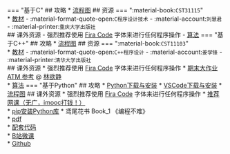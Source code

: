 === "基于C"
    ## 攻略
    * [流程图](../技巧/推荐使用的网站等/流程图.md)
    ## 资源
    === ":material-book:`CST31115`"  
        * [教材](http://api.xtaoa.com/api/lanzou.php?url=https://cqu-openlib.lanzout.com/iC2jk2byh5mh&type=down) - :material-format-quote-open:`C程序设计技术` - :material-account:`刘慧君` - :material-printer:`重庆大学出版社`  
    ## 课外资源
    - 强烈推荐使用 [Fira Code](../技巧/软件的下载安装、使用教程/FiraCode下载与安装.md) 字体来进行任何程序操作
    - [算法](../学业/竞赛/算法.md)
=== "基于C++"
    ## 攻略
    * [流程图](../技巧/推荐使用的网站等/流程图.md)
    ## 资源
    === ":material-book:`CST11103`"  
        * [教材](http://api.xtaoa.com/api/lanzou.php?url=https://cqu-openlib.lanzout.com/iHsAI2dkq0uh&type=down) - :material-format-quote-open:`C++程序设计` - :material-account:`姜学锋` - :material-printer:`清华大学出版社`  
    ## 课外资源
    * 强烈推荐使用 [Fira Code](../技巧/软件的下载安装、使用教程/FiraCode下载与安装.md) 字体来进行任何程序操作
    * [期末大作业 ATM 参考](https://gitee.com/lin-yujing-22/ATMproject) @ [林欲静](../贡献者/林欲静.md)  
    * [算法](../学业/竞赛/算法.md)
=== "基于Python"
    ## 攻略
    * [Python下载与安装](../技巧/软件的下载安装、使用教程/Python下载与安装.md)
    * [VSCode下载与安装](../技巧/软件的下载安装、使用教程/VSCode下载与安装.md)
    * [流程图](../技巧/推荐使用的网站等/流程图.md)
    ## 课外资源
    * 强烈推荐使用 [Fira Code](../技巧/软件的下载安装、使用教程/FiraCode下载与安装.md) 字体来进行任何程序操作
    * [推荐网课（无广，imooc打钱！）](https://www.imooc.com/learn/1261)  
    * [pip安装Python库](../技巧/软件的下载安装、使用教程/pip安装Python库.md)
    * 鸢尾花书 Book_1 《编程不难》  
        * [pdf](http://api.xtaoa.com/api/lanzou.php?url=https://cqu-openlib.lanzout.com/ikKHI25rhe3e&type=down)  
        * [配套代码](http://api.xtaoa.com/api/lanzou.php?url=https://cqu-openlib.lanzout.com/ifn1R25rhfhe&type=down)  
        * [B站微课](https://space.bilibili.com/513194466)  
        * [Github](https://github.com/Visualize-ML/Book1_Python-For-Beginners)  

